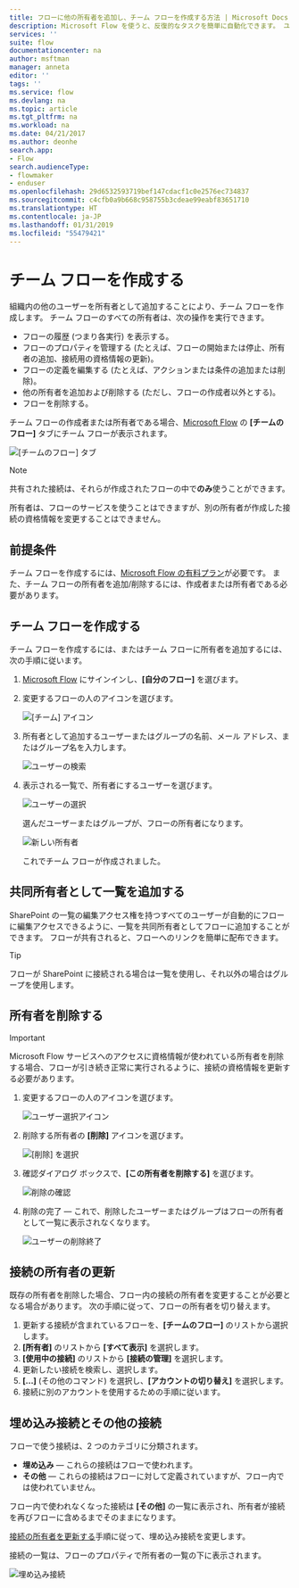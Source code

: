 ```yaml
---
title: フローに他の所有者を追加し、チーム フローを作成する方法 | Microsoft Docs
description: Microsoft Flow を使うと、反復的なタスクを簡単に自動化できます。 ユーザーまたはグループを所有者として追加し、共同作業によりフローの設計および管理ができます。
services: ''
suite: flow
documentationcenter: na
author: msftman
manager: anneta
editor: ''
tags: ''
ms.service: flow
ms.devlang: na
ms.topic: article
ms.tgt_pltfrm: na
ms.workload: na
ms.date: 04/21/2017
ms.author: deonhe
search.app:
- Flow
search.audienceType:
- flowmaker
- enduser
ms.openlocfilehash: 29d6532593719bef147cdacf1c0e2576ec734837
ms.sourcegitcommit: c4cfb0a9b668c958755b3cdeae99eabf83651710
ms.translationtype: HT
ms.contentlocale: ja-JP
ms.lasthandoff: 01/31/2019
ms.locfileid: "55479421"
---
```

# <a name="create-team-flows"></a>チーム フローを作成する
組織内の他のユーザーを所有者として追加することにより、チーム フローを作成します。 チーム フローのすべての所有者は、次の操作を実行できます。

* フローの履歴 (つまり各実行) を表示する。
* フローのプロパティを管理する (たとえば、フローの開始または停止、所有者の追加、接続用の資格情報の更新)。
* フローの定義を編集する (たとえば、アクションまたは条件の追加または削除)。
* 他の所有者を追加および削除する (ただし、フローの作成者以外とする)。
* フローを削除する。

チーム フローの作成者または所有者である場合、[Microsoft Flow](https://flow.microsoft.com) の **[チームのフロー]** タブにチーム フローが表示されます。

![[チームのフロー] タブ](./media/create-team-flows/addowner5.png)

> [!NOTE]
> 共有された接続は、それらが作成されたフローの中で**のみ**使うことができます。
> 
> 

所有者は、フローのサービスを使うことはできますが、別の所有者が作成した接続の資格情報を変更することはできません。

## <a name="prerequisites"></a>前提条件
チーム フローを作成するには、[Microsoft Flow の有料プラン](https://flow.microsoft.com/pricing/)が必要です。 また、チーム フローの所有者を追加/削除するには、作成者または所有者である必要があります。

## <a name="create-a-team-flow"></a>チーム フローを作成する
チーム フローを作成するには、またはチーム フローに所有者を追加するには、次の手順に従います。

1. [Microsoft Flow](https://flow.microsoft.com) にサインインし、**[自分のフロー]** を選びます。
2. 変更するフローの人のアイコンを選びます。
   
    ![[チーム] アイコン](./media/create-team-flows/addowner1.png)
3. 所有者として追加するユーザーまたはグループの名前、メール アドレス、またはグループ名を入力します。
   
    ![ユーザーの検索](./media/create-team-flows/addowner2.png)
4. 表示される一覧で、所有者にするユーザーを選びます。
   
    ![ユーザーの選択](./media/create-team-flows/addowner3.png)
   
     選んだユーザーまたはグループが、フローの所有者になります。
   
    ![新しい所有者](./media/create-team-flows/addowner4.png)
   
     これでチーム フローが作成されました。

## <a name="add-a-list-as-a-co-owner"></a>共同所有者として一覧を追加する

SharePoint の一覧の編集アクセス権を持つすべてのユーザーが自動的にフローに編集アクセスできるように、一覧を共同所有者としてフローに追加することができます。 フローが共有されると、フローへのリンクを簡単に配布できます。

> [!TIP]
> フローが SharePoint に接続される場合は一覧を使用し、それ以外の場合はグループを使用します。
>

## <a name="remove-an-owner"></a>所有者を削除する

> [!IMPORTANT]
> Microsoft Flow サービスへのアクセスに資格情報が使われている所有者を削除する場合、フローが引き続き正常に実行されるように、接続の資格情報を更新する必要があります。
> 
> 

1. 変更するフローの人のアイコンを選びます。
   
    ![ユーザー選択アイコン](./media/create-team-flows/removeowner1.png)
2. 削除する所有者の **[削除]** アイコンを選びます。
   
    ![[削除] を選択](./media/create-team-flows/removeowner2.png)
3. 確認ダイアログ ボックスで、**[この所有者を削除する]** を選びます。
   
    ![削除の確認](./media/create-team-flows/removeowner3.png)
4. 削除の完了 &mdash; これで、削除したユーザーまたはグループはフローの所有者として一覧に表示されなくなります。
   
    ![ユーザーの削除終了](./media/create-team-flows/removeowner4.png)


## <a name="update-connection-owner"></a>接続の所有者の更新

既存の所有者を削除した場合、フロー内の接続の所有者を変更することが必要となる場合があります。 次の手順に従って、フローの所有者を切り替えます。

1. 更新する接続が含まれているフローを、**[チームのフロー]** のリストから選択します。
1. **[所有者]** のリストから **[すべて表示]** を選択します。
1. **[使用中の接続]** のリストから **[接続の管理]** を選択します。
1. 更新したい接続を検索し、選択します。
1. **[...]** (その他のコマンド) を選択し、**[アカウントの切り替え]** を選択します。
1. 接続に別のアカウントを使用するための手順に従います。

## <a name="embedded-and-other-connections"></a>埋め込み接続とその他の接続

フローで使う接続は、2 つのカテゴリに分類されます。

* **埋め込み** &mdash; これらの接続はフローで使われます。
* **その他** &mdash; これらの接続はフローに対して定義されていますが、フロー内では使われていません。

フロー内で使われなくなった接続は **[その他]** の一覧に表示され、所有者が接続を再びフローに含めるまでそのままになります。

[接続の所有者を更新する](./create-team-flows.md#update-connection-owner)手順に従って、埋め込み接続を変更します。

接続の一覧は、フローのプロパティで所有者の一覧の下に表示されます。

![埋め込み接続](./media/create-team-flows/embeddedconnections.png)

